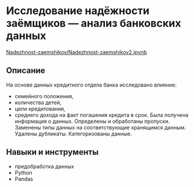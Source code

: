 # Исследование надёжности заёмщиков — анализ банковских данных

[Nadezhnost-zaemshikov/Nadezhnost-zaemshikov2.ipynb](Nadezhnost-zaemshikov/Nadezhnost-zaemshikov2.ipynb)

## Описание
На основе данных кредитного отдела банка исследовано влияние:
* семейного положения,
* количества детей,
* цели кредитования,
* среднего дохода
на факт погашения кредита в срок. Была получена информация о данных. Определены и обработаны пропуски. Заменены типы данных на соответствующие хранящимся данным. Удалены дубликаты. Категоризованы данные.

## Навыки и инструменты
- предобработка данных
- Python
- Pandas
